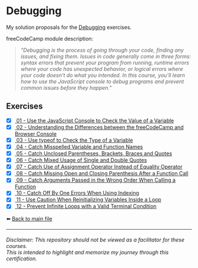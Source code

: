 # Debugging

My solution proposals for the [Debugging](https://www.freecodecamp.org/learn/javascript-algorithms-and-data-structures/#debugging)
exercises.

freeCodeCamp module description:
> *"Debugging is the process of going through your code, finding any issues, and fixing them. Issues in code generally come in three forms: syntax errors that prevent your program from running, runtime errors where your code has unexpected behavior, or logical errors where your code doesn't do what you intended. In this course, you'll learn how to use the JavaScript console to debug programs and prevent common issues before they happen."*

## Exercises

- [X] [ 01 - Use the JavaScript Console to Check the Value of a Variable](01-use-the-js-console-to-check-the-value-of-a-variable.js)
- [X] [ 02 - Understanding the Differences between the freeCodeCamp and Browser Console](02-understanding-the-differences-between-the-freeCodeCamp-and-browser-console.js)
- [X] [ 03 - Use typeof to Check the Type of a Variable](03-use-typeof-to-check-the-type-of-a-variable.js)
- [X] [ 04 - Catch Misspelled Variable and Function Names](04-catch-misspelled-variable-and-function-names.js)
- [X] [ 05 - Catch Unclosed Parentheses, Brackets, Braces and Quotes](05-catch-unclosed-parentheses-brackets-braces-and-quotes.js)
- [X] [ 06 - Catch Mixed Usage of Single and Double Quotes](06-catch-mixed-usage-of-single-and-double-quotes.js)
- [X] [ 07 - Catch Use of Assignment Operator Instead of Equality Operator](07-catch-use-of-assignment-operator-instead-of-equality-operator.js)
- [X] [ 08 - Catch Missing Open and Closing Parenthesis After a Function Call](08-catch-missing-open-and-closing-parenthesis-after-a-function-call.js)
- [X] [ 09 - Catch Arguments Passed in the Wrong Order When Calling a Function](09-catch-arguments-passed-in-the-wrong-order-when-calling-a-function.js)
- [X] [ 10 - Catch Off By One Errors When Using Indexing](10-catch-off-by-one-errors-when-using-indexing.js)
- [X] [ 11 - Use Caution When Reinitializing Variables Inside a Loop](11-use-caution-when-reinitializing-variables-inside-a-loop.js)
- [X] [ 12 - Prevent Infinite Loops with a Valid Terminal Condition](12-prevent-infinite-loops-with-a-valid-terminal-condition.js)

⬅️ [Back to main file](../README.md)

---

###### Disclaimer: This repository should not be viewed as a facilitator for these courses. <br> This is intended to highlight and memorize my journey through this certification.